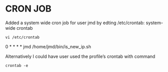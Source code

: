 # CRON JOB
Added a system wide cron job for user jmd by edting /etc/crontab: system-wide crontab
```
vi /etc/crontab
```

0 *     * * *   jmd     /home/jmd/bin/is_new_ip.sh

Alternatively I could have user used the profile’s crontab with command
```
crontab -e
```
